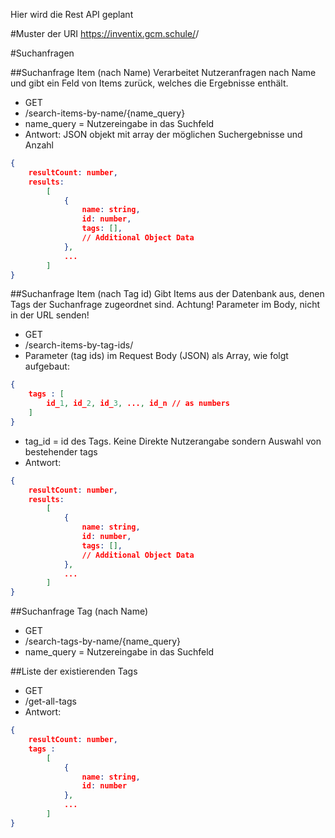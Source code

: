 Hier wird die Rest API geplant

#Muster der URI
https://inventix.gcm.schule/<API-Pfad>/<Parameter>

#Suchanfragen

##Suchanfrage Item (nach Name)
Verarbeitet Nutzeranfragen nach Name und gibt ein Feld von Items zurück, welches die Ergebnisse enthält.

- GET
- /search-items-by-name/{name_query}
- name_query = Nutzereingabe in das Suchfeld
- Antwort: JSON objekt mit array der möglichen Suchergebnisse und Anzahl
```json
{
	resultCount: number,
	results:
		[
			{
				name: string,
                id: number,
                tags: [],
                // Additional Object Data
			},
			...
		]
}
```

##Suchanfrage Item (nach Tag id)
Gibt Items aus der Datenbank aus, denen Tags der Suchanfrage zugeordnet sind.
Achtung! Parameter im Body, nicht in der URL senden!
- GET
- /search-items-by-tag-ids/
- Parameter (tag ids) im Request Body (JSON) als Array, wie folgt aufgebaut:
```json
{
    tags : [
        id_1, id_2, id_3, ..., id_n // as numbers
    ]
}
```
- tag_id = id des Tags. Keine Direkte Nutzerangabe sondern Auswahl von bestehender tags
- Antwort:
```json
{
	resultCount: number,
	results:
		[
			{
				name: string,
                id: number,
                tags: [],
                // Additional Object Data
			},
			...
		]
}
```

##Suchanfrage Tag (nach Name)
- GET
- /search-tags-by-name/{name_query}
- name_query = Nutzereingabe in das Suchfeld

##Liste der existierenden Tags
- GET
- /get-all-tags
- Antwort:
```json
{
	resultCount: number,
	tags : 
		[
			{
				name: string,
				id: number
			},
			...
		]	
}
```
